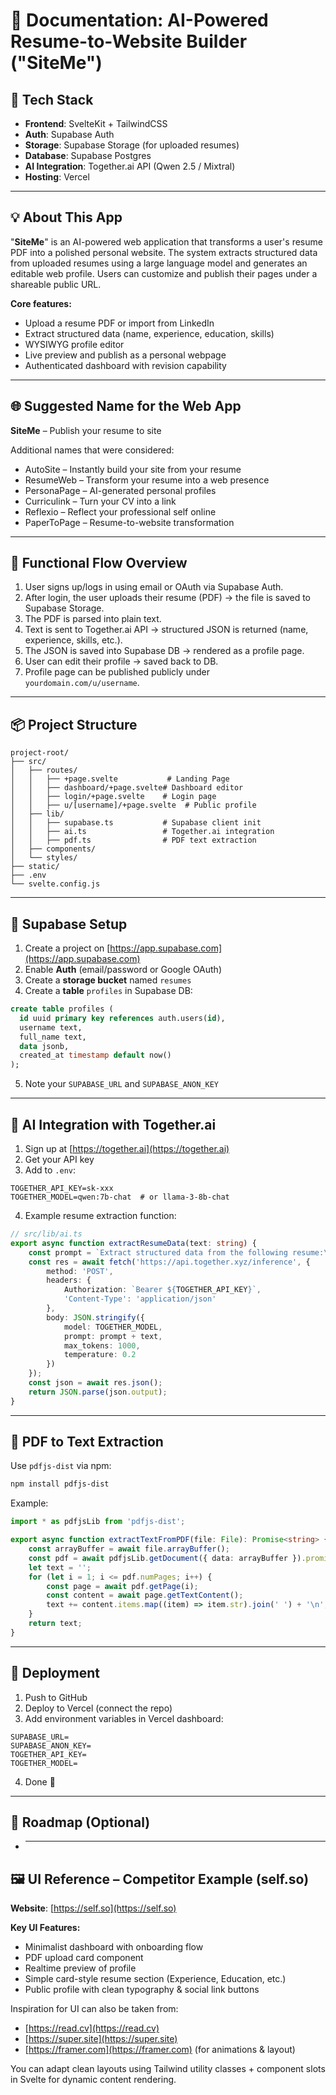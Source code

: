 # 📄 Documentation: AI-Powered Resume-to-Website Builder ("SiteMe")

## 🧱 Tech Stack

- **Frontend**: SvelteKit + TailwindCSS
- **Auth**: Supabase Auth
- **Storage**: Supabase Storage (for uploaded resumes)
- **Database**: Supabase Postgres
- **AI Integration**: Together.ai API (Qwen 2.5 / Mixtral)
- **Hosting**: Vercel

---

## 💡 About This App

"**SiteMe**" is an AI-powered web application that transforms a user's resume PDF into a polished personal website. The system extracts structured data from uploaded resumes using a large language model and generates an editable web profile. Users can customize and publish their pages under a shareable public URL.

**Core features:**

- Upload a resume PDF or import from LinkedIn
- Extract structured data (name, experience, education, skills)
- WYSIWYG profile editor
- Live preview and publish as a personal webpage
- Authenticated dashboard with revision capability

---

## 🌐 Suggested Name for the Web App

**SiteMe** – Publish your resume to site

Additional names that were considered:

- AutoSite – Instantly build your site from your resume
- ResumeWeb – Transform your resume into a web presence
- PersonaPage – AI-generated personal profiles
- Curriculink – Turn your CV into a link
- Reflexio – Reflect your professional self online
- PaperToPage – Resume-to-website transformation

---

## 🧭 Functional Flow Overview

1. User signs up/logs in using email or OAuth via Supabase Auth.
2. After login, the user uploads their resume (PDF) → the file is saved to Supabase Storage.
3. The PDF is parsed into plain text.
4. Text is sent to Together.ai API → structured JSON is returned (name, experience, skills, etc.).
5. The JSON is saved into Supabase DB → rendered as a profile page.
6. User can edit their profile → saved back to DB.
7. Profile page can be published publicly under `yourdomain.com/u/username`.

---

## 📦 Project Structure

```
project-root/
├── src/
│   ├── routes/
│   │   ├── +page.svelte           # Landing Page
│   │   ├── dashboard/+page.svelte# Dashboard editor
│   │   ├── login/+page.svelte    # Login page
│   │   ├── u/[username]/+page.svelte  # Public profile
│   ├── lib/
│   │   ├── supabase.ts           # Supabase client init
│   │   ├── ai.ts                 # Together.ai integration
│   │   ├── pdf.ts                # PDF text extraction
│   ├── components/
│   └── styles/
├── static/
├── .env
└── svelte.config.js
```

---

## 🔐 Supabase Setup

1. Create a project on [https://app.supabase.com](https://app.supabase.com)
2. Enable **Auth** (email/password or Google OAuth)
3. Create a **storage bucket** named `resumes`
4. Create a **table** `profiles` in Supabase DB:

```sql
create table profiles (
  id uuid primary key references auth.users(id),
  username text,
  full_name text,
  data jsonb,
  created_at timestamp default now()
);
```

5. Note your `SUPABASE_URL` and `SUPABASE_ANON_KEY`

---

## 🧠 AI Integration with Together.ai

1. Sign up at [https://together.ai](https://together.ai)
2. Get your API key
3. Add to `.env`:

```
TOGETHER_API_KEY=sk-xxx
TOGETHER_MODEL=qwen:7b-chat  # or llama-3-8b-chat
```

4. Example resume extraction function:

```ts
// src/lib/ai.ts
export async function extractResumeData(text: string) {
	const prompt = `Extract structured data from the following resume:\n...`;
	const res = await fetch('https://api.together.xyz/inference', {
		method: 'POST',
		headers: {
			Authorization: `Bearer ${TOGETHER_API_KEY}`,
			'Content-Type': 'application/json'
		},
		body: JSON.stringify({
			model: TOGETHER_MODEL,
			prompt: prompt + text,
			max_tokens: 1000,
			temperature: 0.2
		})
	});
	const json = await res.json();
	return JSON.parse(json.output);
}
```

---

## 📄 PDF to Text Extraction

Use `pdfjs-dist` via npm:

```bash
npm install pdfjs-dist
```

Example:

```ts
import * as pdfjsLib from 'pdfjs-dist';

export async function extractTextFromPDF(file: File): Promise<string> {
	const arrayBuffer = await file.arrayBuffer();
	const pdf = await pdfjsLib.getDocument({ data: arrayBuffer }).promise;
	let text = '';
	for (let i = 1; i <= pdf.numPages; i++) {
		const page = await pdf.getPage(i);
		const content = await page.getTextContent();
		text += content.items.map((item) => item.str).join(' ') + '\n';
	}
	return text;
}
```

---

## 🔪 Deployment

1. Push to GitHub
2. Deploy to Vercel (connect the repo)
3. Add environment variables in Vercel dashboard:

```
SUPABASE_URL=
SUPABASE_ANON_KEY=
TOGETHER_API_KEY=
TOGETHER_MODEL=
```

4. Done 🎉

---

## 🧭 Roadmap (Optional)

- ***

## 🖼️ UI Reference – Competitor Example (self.so)

**Website**: [https://self.so](https://self.so)

**Key UI Features:**

- Minimalist dashboard with onboarding flow
- PDF upload card component
- Realtime preview of profile
- Simple card-style resume section (Experience, Education, etc.)
- Public profile with clean typography & social link buttons

Inspiration for UI can also be taken from:

- [https://read.cv](https://read.cv)
- [https://super.site](https://super.site)
- [https://framer.com](https://framer.com) (for animations & layout)

You can adapt clean layouts using Tailwind utility classes + component slots in Svelte for dynamic content rendering.
